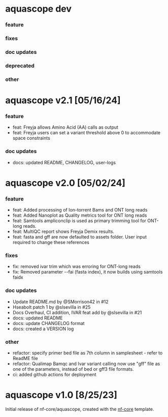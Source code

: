 # aquascope dev
### feature
### fixes
### doc updates
### deprecated
### other

# aquascope v2.1 [05/16/24]
### feature
- feat: Freyja allows Amino Acid (AA) calls as output 
- feat: Freyja users can set a variant threshold above 0 to accommodate space constraints
### doc updates
- docs: updated README, CHANGELOG, user-logs

# aquascope v2.0 [05/02/24]
### feature
- feat: Added processing of Ion-torrent Bams and ONT long reads
- feat: Added Nanoplot as Quality metrics tool for ONT long reads
- feat: Samtools ampliconclip is used as primary trimming tool for ONT-long reads.
- feat: MultiQC report shows Freyja Demix results.
- feat: fasta and gff are now defaulted to assets folder. User input required to change these references 
### fixes
- fix: removed ivar trim which was erroring for ONT-long reads
- fix: Removed parameter --fai (fasta index), it now builds using samtools faidx
### doc updates
- Update README.md by @SMorrison42 in #12
- Hseabolt patch 1 by @slsevilla in #25
- Docs Overhaul, CI addition, IVAR feat add by @slsevilla in #21
- docs: updated README
- docs: update CHANGELOG format
- docs: created a VERSION log
### other
- refactor: specify primer bed file as 7th column in samplesheet - refer to ReadME file
- refactor: Qualimap Bamqc and Ivar variant calling now use "gff" file as one of the parameters, instead of bed or gff3 file formats.
- ci: added github actions for deployment

# aquascope v1.0 [8/25/23]
Initial release of nf-core/aquascope, created with the [nf-core](https://nf-co.re/) template.
